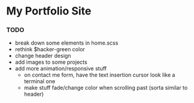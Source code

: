 # My Portfolio Site

### TODO

* break down some elements in home.scss
* rethink $hacker-green color
* change header design
* add images to some projects
* add more animation/responsive stuff
    - on contact me form, have the text insertion cursor look like a terminal one
    - make stuff fade/change color when scrolling past (sorta similar to header)
